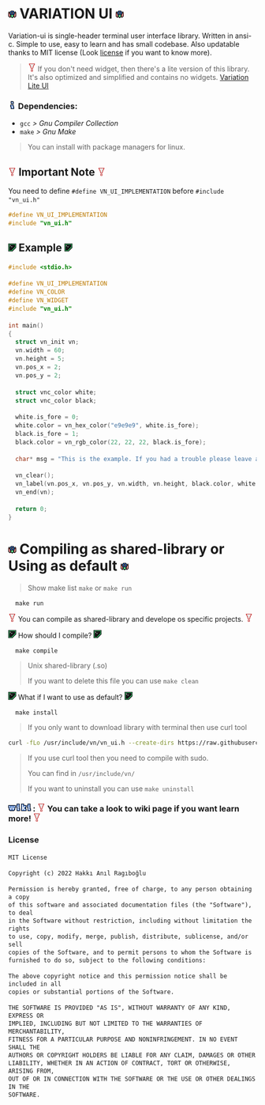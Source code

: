 <!-- ![vn](img/vn.png) -->
<!-- ![vn_info](img/vn_info.png) -->
<!-- ![vn_warn](img/vn_warn.png) -->
<!-- ![vn_example](img/vn_example.png) -->
<!-- ![vn_wiki](img/vn_wiki.png) -->

# ![vn](img/vn.png) VARIATION UI ![vn](img/vn.png)

Variation-ui is single-header terminal user interface library. Written in ansi-c. Simple to use, easy to learn and has small codebase. Also updatable thanks to MIT license (Look [license](#license) if you want to know more).

> ![vn_warn](img/vn_warn.png) If you don't need widget, then there's a lite version of this library. It's also optimized and simplified and contains no widgets. [Variation Lite UI](https://github.com/hanilr/variation-lite-ui)

### ![vn_info](img/vn_info.png) Dependencies:

* ` gcc ` _> Gnu Compiler Collection_
* ` make ` _> Gnu Make_

> You can install with package managers for linux.

## ![vn_warn](img/vn_warn.png) Important Note ![vn_warn](img/vn_warn.png)

You need to define ` #define VN_UI_IMPLEMENTATION ` before ` #include "vn_ui.h" `
```c
#define VN_UI_IMPLEMENTATION
#include "vn_ui.h"
```

## ![vn_example](img/vn_example.png) Example ![vn_example](img/vn_example.png)

```c
#include <stdio.h>

#define VN_UI_IMPLEMENTATION
#define VN_COLOR
#define VN_WIDGET
#include "vn_ui.h"

int main()
{
  struct vn_init vn;
  vn.width = 60;
  vn.height = 5;
  vn.pos_x = 2;
  vn.pos_y = 2;

  struct vnc_color white;
  struct vnc_color black;
  
  white.is_fore = 0;
  white.color = vn_hex_color("e9e9e9", white.is_fore);
  black.is_fore = 1;
  black.color = vn_rgb_color(22, 22, 22, black.is_fore);
  
  char* msg = "This is the example. If you had a trouble please leave an issue to https://github.com/hanilr/variation/issues have fun!";
  
  vn_clear();
  vn_label(vn.pos_x, vn.pos_y, vn.width, vn.height, black.color, white.color, text_italic, msg);
  vn_end(vn);

  return 0;
}
```

# ![vn](img/vn.png) Compiling as shared-library or Using as default ![vn](img/vn.png)

> Show make list `make` or `make run`
```
  make run
```

![vn_warn](img/vn_warn.png) You can compile as shared-library and develope os specific projects. ![vn_warn](img/vn_warn.png)

![vn_example](img/vn_example.png) How should I compile? ![vn_example](img/vn_example.png)
```
  make compile
```
> Unix shared-library (.so)
>
> If you want to delete this file you can use ` make clean `

![vn_example](img/vn_example.png) What if I want to use as default? ![vn_example](img/vn_example.png)
```
  make install
```
> If you only want to download library with terminal then use curl tool
```sh
curl -fLo /usr/include/vn/vn_ui.h --create-dirs https://raw.githubusercontent.com/hanilr/variation-ui/master/vn_ui.h
```
> If you use curl tool then you need to compile with sudo.
>
> You can find in ` /usr/include/vn/ `
>
> If you want to uninstall you can use ` make uninstall `

### [![vn_wiki](img/vn_wiki.png)](doc/markdown/wiki.md) : ![vn_warn](img/vn_warn.png) You can take a look to wiki page if you want learn more! ![vn_warn](img/vn_warn.png)

### License
```
MIT License

Copyright (c) 2022 Hakkı Anıl Ragıboğlu

Permission is hereby granted, free of charge, to any person obtaining a copy
of this software and associated documentation files (the "Software"), to deal
in the Software without restriction, including without limitation the rights
to use, copy, modify, merge, publish, distribute, sublicense, and/or sell
copies of the Software, and to permit persons to whom the Software is
furnished to do so, subject to the following conditions:

The above copyright notice and this permission notice shall be included in all
copies or substantial portions of the Software.

THE SOFTWARE IS PROVIDED "AS IS", WITHOUT WARRANTY OF ANY KIND, EXPRESS OR
IMPLIED, INCLUDING BUT NOT LIMITED TO THE WARRANTIES OF MERCHANTABILITY,
FITNESS FOR A PARTICULAR PURPOSE AND NONINFRINGEMENT. IN NO EVENT SHALL THE
AUTHORS OR COPYRIGHT HOLDERS BE LIABLE FOR ANY CLAIM, DAMAGES OR OTHER
LIABILITY, WHETHER IN AN ACTION OF CONTRACT, TORT OR OTHERWISE, ARISING FROM,
OUT OF OR IN CONNECTION WITH THE SOFTWARE OR THE USE OR OTHER DEALINGS IN THE
SOFTWARE.
```
